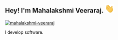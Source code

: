 <h2>Hey! I'm Mahalakshmi Veeraraj. <img src="hey.gif" width="30px">
</h2>
<a href="https://linkedin.com/in/mahalakshmi-veeraraj" target="blank"><img altText="mahalakshmi" align="center" src="https://raw.githubusercontent.com/rahuldkjain/github-profile-readme-generator/master/src/images/icons/Social/linked-in-alt.svg" alt="mahalakshmi-veeraraj" height="30" width="40" /></a>
<p>I develop software.</p>
